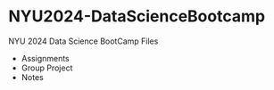 # NYU2024-DataScienceBootcamp
NYU 2024 Data Science BootCamp Files 

- Assignments
- Group Project
- Notes
